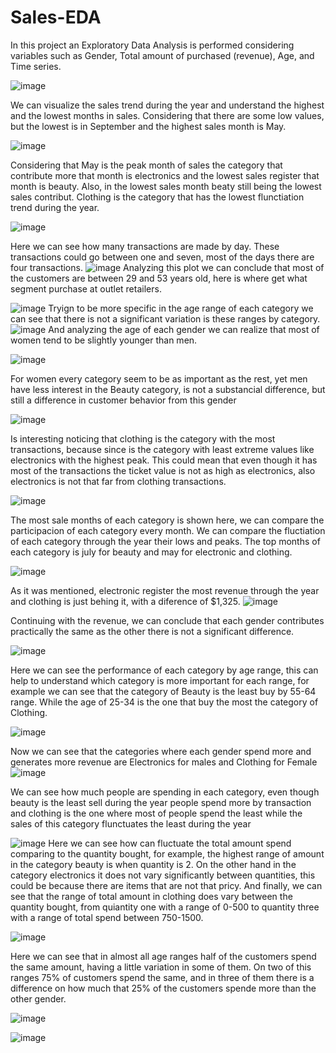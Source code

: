 # Sales-EDA
In this project an Exploratory Data Analysis is performed considering variables such as Gender, Total amount of purchased (revenue), Age, and Time series.


![image](https://github.com/user-attachments/assets/34e46f8f-a09e-44bb-af62-37985c58afc9)

We can visualize the sales trend during the year and understand the highest and the lowest months in sales. Considering that there are some low values, but the lowest is
in September and the highest sales month is May.

![image](https://github.com/user-attachments/assets/0923801b-63b6-45c1-98f1-7f6f5d5af0cd)

Considering that May is the peak month of sales the category that contribute more that month is electronics and the lowest sales register that month is beauty.
Also, in the lowest sales month beaty still being the lowest sales contribut. Clothing is the category that has the lowest flunctiation trend during the year.

![image](https://github.com/user-attachments/assets/2d3b5632-5de0-423b-95c7-7d180a6b997e)

Here we can see how many transactions are made by day. These transactions could go between one and seven, most of the days there are four transactions.
![image](https://github.com/user-attachments/assets/de1f3659-4ff1-4974-b2ff-a75a39489472)
Analyzing this plot we can conclude that most of the customers are between 29 and 53 years old, here is where get what segment purchase at outlet retailers.

![image](https://github.com/user-attachments/assets/7172a254-f895-4c85-acb1-66895786c554)
Tryign to be more specific in the age range of each category we can see that there is not a significant variation is these ranges by category.
![image](https://github.com/user-attachments/assets/24475111-4ef2-4e45-a2cf-538d40bd00d6)
And analyzing the age of each gender we can realize that most of women tend to be slightly younger than men.

![image](https://github.com/user-attachments/assets/62286aa3-4518-4ce3-8346-e9bd51d02635)

For women every category seem to be as important as the rest, yet men have less interest in the Beauty category, is not a substancial difference, but still a difference in
customer behavior from this gender

![image](https://github.com/user-attachments/assets/82eefcd0-56be-4f15-91cc-d251ebfff9b8)

Is interesting noticing that clothing is the category with the most transactions, because since is the category with least extreme values like electronics with the highest peak. This could mean that even though it has most of the transactions the ticket value is not as high as electronics, also electronics is not that far from clothing transactions.

![image](https://github.com/user-attachments/assets/51376b32-f4b5-4e55-a766-843a4621fe9d)

The most sale months of each category is shown here, we can compare the participacion of each category every month.
We can compare the fluctiation of each category through the year their lows and peaks. The top months of each category is july for beauty and may for electronic and clothing.

![image](https://github.com/user-attachments/assets/73a5e1a2-8f7f-4548-bab3-65ca6e413581)

As it was mentioned, electronic register the most revenue through the year and clothing is just behing it, with a diference of $1,325.
![image](https://github.com/user-attachments/assets/4b9a7a9b-237f-4ccf-a07f-f5d8ba746b6e)

Continuing with the revenue, we can conclude that each gender contributes practically the same as the other there is not a significant difference.

![image](https://github.com/user-attachments/assets/82265a57-bb10-4fe4-af04-0cb55c3e0eb5)

Here we can see the performance of each category by age range, this can help to understand which category is more important for each range, for example we can see that the category of Beauty is the least buy by 55-64 range. While the age of 25-34 is the one that buy the most the category of Clothing.

![image](https://github.com/user-attachments/assets/daa9a323-0ebe-48a4-a81e-4bbed90e10b8)

Now we can see that the categories where each gender spend more and generates more revenue are Electronics for males and Clothing for Female 
![image](https://github.com/user-attachments/assets/abf9b43b-4a6f-468b-bcfc-cbb17697fa2b)

We can see how much people are spending in each category, even though beauty is the least sell during the year people spend more by transaction and clothing is the one where most of people spend the least while the sales of this category flunctuates the least during the year

![image](https://github.com/user-attachments/assets/0ff7e0bd-e462-46c1-b761-0ce0f78fcdef)
Here we can see how can fluctuate the total amount spend comparing to the quantity bought, for example, the highest range of amount in the category beauty is when quantity is 2. On the other hand in the category electronics it does not vary significantly between quantities, this could be because there are items that are not that pricy. And finally, we can see that the range of total amount in clothing does vary between the quantity bought, from quiantity one with a range of 0-500 to quantity three with a range of total spend between 750-1500.

![image](https://github.com/user-attachments/assets/8aaa456d-59a8-43bf-b22c-ebaa2534f071)

Here we can see that in almost all age ranges half of the customers spend the same amount, having a little variation in some of them. On two of this ranges 75% of customers spend the same, and in three of them there is a difference on how much that 25% of the customers spende more than the other gender.

![image](https://github.com/user-attachments/assets/64ec2641-a18f-43ff-9363-1b55c476239f)

![image](https://github.com/user-attachments/assets/facc1cc4-b6ff-4d8d-8465-72f9e16e0e3d)






















